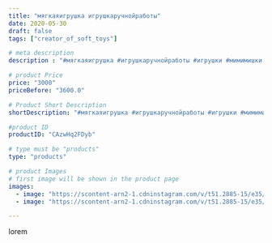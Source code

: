 ```yaml
---
title: "мягкаяигрушка игрушкаручнойработы"
date: 2020-05-30
draft: false
tags: ["creator_of_soft_toys"]

# meta description
description : "#мягкаяигрушка #игрушкаручнойработы #игрушки #мимимишки #тучка #кеша #мягкиемимимишки #аллет #героивмасках #игра #дети #длядетей #мягкийкеша #мягкийтучка #мягка"

# product Price
price: "3000"
priceBefore: "3600.0"

# Product Short Description
shortDescription: "#мягкаяигрушка #игрушкаручнойработы #игрушки #мимимишки #тучка #кеша #мягкиемимимишки #аллет #героивмасках #игра #дети #длядетей #мягкийкеша #мягкийтучка #мягкаяигрушкаручнойработы #мягкиеигрушкиручнойработы #мягкиймишка"

#product ID
productID: "CAzwHq2FDyb"

# type must be "products"
type: "products"

# product Images
# first image will be shown in the product page
images:
  - image: "https://scontent-arn2-1.cdninstagram.com/v/t51.2885-15/e35/101424785_240646387238158_8071413363888395840_n.jpg?tp=1&_nc_ht=scontent-arn2-1.cdninstagram.com&_nc_cat=110&_nc_ohc=1J99UqnLuQ4AX-i6zGY&ccb=7-4&oh=c9aeb6da499394c6501c896dc3c8e9a8&oe=6083AB17&_nc_sid=83d603&ig_cache_key=MjMyMDQwOTg2NDE4NTMxNzIwMA%3D%3D.2-ccb7-4"
  - image: "https://scontent-arn2-1.cdninstagram.com/v/t51.2885-15/e35/101351796_240166670606821_391350047462018601_n.jpg?tp=1&_nc_ht=scontent-arn2-1.cdninstagram.com&_nc_cat=101&_nc_ohc=oE6uWmznN2sAX_7nJNV&ccb=7-4&oh=60106d9ff0c25a5603717c896bc58101&oe=6085B96C&_nc_sid=83d603&ig_cache_key=MjMyMDQwOTg2NDE5MzkzNDA2MQ%3D%3D.2-ccb7-4"

---
```

lorem
